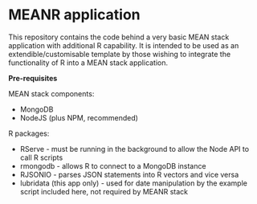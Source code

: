 # MEANR application

This repository contains the code behind a very basic MEAN stack application with additional R capability. It is intended to be used as an extendible/customisable template by those wishing to integrate the functionality of R into a MEAN stack application.

**Pre-requisites**

MEAN stack components:
* MongoDB
* NodeJS (plus NPM, recommended)

R packages:
* RServe - must be running in the background to allow the Node API to call R scripts
* rmongodb - allows R to connect to a MongoDB instance
* RJSONIO - parses JSON statements into R vectors and vice versa
* lubridata (this app only) - used for date manipulation by the example script included here, not required by MEANR stack 